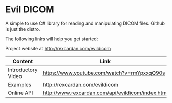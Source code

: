 
Evil DICOM
=============

A simple to use C# library for reading and manipulating DICOM files. 
Github is just the distro.

The following links will help you get started:

Project website at 
http://rexcardan.com/evildicom

Content | Link
------------- | -------------
Introductory Video | https://www.youtube.com/watch?v=rmYpxxqQ90s
Examples | http://rexcardan.com/evildicom
Online API | http://www.rexcardan.com/api/evildicom/index.html
